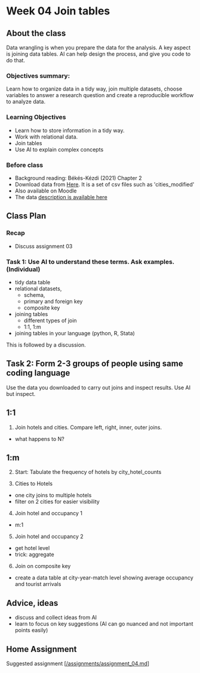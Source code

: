 # Week 04 Join tables

## About the class
Data wrangling is when you prepare the data for the analysis. A key aspect is joining data tables. AI can help design the process, and give you code to do that. 

### Objectives summary: 
Learn how to organize data in a tidy way, join multiple datasets,  choose variables to answer a research question and create a reproducible workflow to analyze data.

### Learning Objectives

* Learn how to store information in a tidy way.
* Work with relational data.
* Join tables
* Use AI to explain complex concepts

### Before class
* Background reading: Békés-Kézdi (2021) Chapter 2
* Download data from [Here](data/austria-hotels/data-modified.zip). It is a set of csv files such as 'cities_modified'
 * Also available on Moodle
* The data [description is available here](/data/austria-hotels/hotel-data-readme.md)
 

## Class Plan

### Recap

* Discuss assignment 03


### Task 1: Use AI to understand these terms. Ask examples. (Individual)

* tidy data table
* relational datasets,
  * schema,
  * primary and foreign key
  * composite key
* joining tables
  * different types of join
  * 1:1, 1:m
* joining tables in your language (python, R, Stata)

This is followed by a discussion.

## Task 2: Form 2-3 groups of people using same coding language

Use the data you downloaded to carry out joins and inspect results. Use AI but inspect. 

## 1:1

1. Join hotels and cities. Compare left, right, inner, outer joins. 
  *  what happens to N?

## 1:m

2. Start: Tabulate the frequency of hotels by city_hotel_counts

3. Cities to Hotels
  * one city joins to multiple hotels
  * filter on 2 cities for easier visibility

4. Join hotel and occupancy 1
  * m:1

5. Join hotel and occupancy  2
  * get hotel level
  * trick: aggregate 

6. Join on composite key

* create a data table at city-year-match level showing average occupancy and tourist arrivals

## Advice, ideas

* discuss and collect ideas from  AI
* learn to focus on key suggestions (AI can go nuanced and not important points easily)

## Home Assignment

Suggested assignment [[/assignments/assignment_04.md](/assignments/assignment_04.md)]
